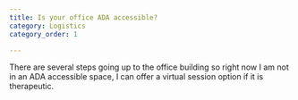 ```yaml
---
title: Is your office ADA accessible?
category: Logistics
category_order: 1

---
```

<p>There are several steps going up to the office building so right now I am not in an ADA accessible space, I can offer a virtual session option if it is therapeutic.</p>
